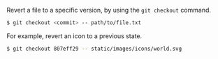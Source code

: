 Revert a file to a specific version, by using the `git checkout` command.

```bash
$ git checkout <commit> -- path/to/file.txt
```

For example, revert an icon to a previous state.

```bash
$ git checkout 807eff29 -- static/images/icons/world.svg
```
